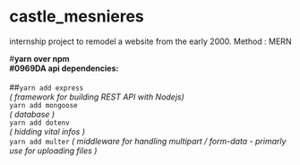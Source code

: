 # castle_mesnieres
internship project to remodel a website from the early 2000. Method : MERN

#__yarn over npm
<br>
#0969DA api dependencies:__
<br>
<br>
##```yarn add express ```
<br>
*( framework for building REST API with Nodejs)*
<br>
```yarn add mongoose``` 
<br>
*( database )*
<br>
```yarn add dotenv```
<br>
*( hidding vital infos )*
<br>
```yarn add multer``` 
*( middleware for handling multipart / form-data - primarly use for uploading files )*
</i>